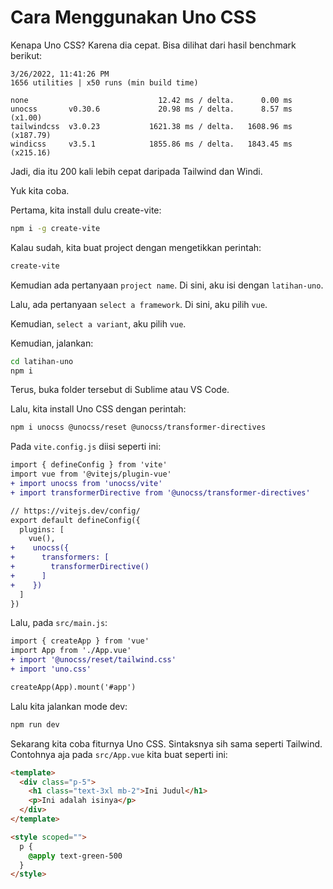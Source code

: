 # Cara Menggunakan Uno CSS

Kenapa Uno CSS? Karena dia cepat. Bisa dilihat dari hasil benchmark berikut:

```
3/26/2022, 11:41:26 PM
1656 utilities | x50 runs (min build time)

none                             12.42 ms / delta.      0.00 ms
unocss       v0.30.6             20.98 ms / delta.      8.57 ms (x1.00)
tailwindcss  v3.0.23           1621.38 ms / delta.   1608.96 ms (x187.79)
windicss     v3.5.1            1855.86 ms / delta.   1843.45 ms (x215.16)
```

Jadi, dia itu 200 kali lebih cepat daripada Tailwind dan Windi.

Yuk kita coba.

Pertama, kita install dulu create-vite:

```bash
npm i -g create-vite
```

Kalau sudah, kita buat project dengan mengetikkan perintah:

```bash
create-vite
```

Kemudian ada pertanyaan `project name`. Di sini, aku isi dengan `latihan-uno`.

Lalu, ada pertanyaan `select a framework`. Di sini, aku pilih `vue`.

Kemudian, `select a variant`, aku pilih `vue`.

Kemudian, jalankan:

```bash
cd latihan-uno
npm i
```

Terus, buka folder tersebut di Sublime atau VS Code.

Lalu, kita install Uno CSS dengan perintah:

```bash
npm i unocss @unocss/reset @unocss/transformer-directives
```

Pada `vite.config.js` diisi seperti ini:

```diff
import { defineConfig } from 'vite'
import vue from '@vitejs/plugin-vue'
+ import unocss from 'unocss/vite'
+ import transformerDirective from '@unocss/transformer-directives'

// https://vitejs.dev/config/
export default defineConfig({
  plugins: [
    vue(),
+    unocss({
+      transformers: [
+        transformerDirective()
+      ]
+    })
  ]
})
```

Lalu, pada `src/main.js`:

```diff
import { createApp } from 'vue'
import App from './App.vue'
+ import '@unocss/reset/tailwind.css'
+ import 'uno.css'

createApp(App).mount('#app')
```

Lalu kita jalankan mode dev:

```bash
npm run dev
```

Sekarang kita coba fiturnya Uno CSS. Sintaksnya sih sama seperti Tailwind. Contohnya aja pada `src/App.vue` kita buat seperti ini:

```html
<template>
  <div class="p-5">
    <h1 class="text-3xl mb-2">Ini Judul</h1>
    <p>Ini adalah isinya</p>
  </div>
</template>

<style scoped="">
  p {
    @apply text-green-500
  }
</style>
```